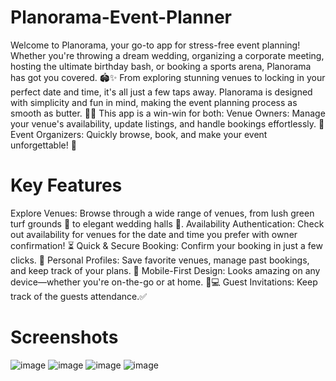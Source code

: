 # Planorama-Event-Planner
Welcome to Planorama, your go-to app for stress-free event planning! Whether you're throwing a dream wedding, organizing a corporate meeting, hosting the ultimate birthday bash, or booking a sports arena, Planorama has got you covered. 🏟️✨
From exploring stunning venues to locking in your perfect date and time, it's all just a few taps away. Planorama is designed with simplicity and fun in mind, making the event planning process as smooth as butter. 🍰🥂
This app is a win-win for both:
Venue Owners: Manage your venue's availability, update listings, and handle bookings effortlessly. 🏢
Event Organizers: Quickly browse, book, and make your event unforgettable! 🎊

# Key Features
Explore Venues: Browse through a wide range of venues, from lush green turf grounds 🌳 to elegant wedding halls 💒.
Availability Authentication: Check out availability for venues for the date and time you prefer with owner confirmation! ⏳
Quick & Secure Booking: Confirm your booking in just a few clicks. 🔐
Personal Profiles: Save favorite venues, manage past bookings, and keep track of your plans. 📅
Mobile-First Design: Looks amazing on any device—whether you're on-the-go or at home. 📱💻
Guest Invitations: Keep track of the guests attendance.✅ 

# Screenshots
![image](https://github.com/user-attachments/assets/067bb655-1614-4a83-aeee-42e3355bda58)
![image](https://github.com/user-attachments/assets/b6c2926c-11ae-4778-8b3c-9c61f81d4f99)
![image](https://github.com/user-attachments/assets/a0858ae2-b431-4f11-be06-d9df56adc4bb)
![image](https://github.com/user-attachments/assets/e0d965c2-63cf-4f45-b1d2-c9874cf15528)



